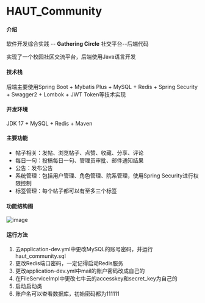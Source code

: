 # HAUT_Community

#### 介绍

软件开发综合实践 -- **Gathering Circle** 社交平台--后端代码

实现了一个校园社区交流平台，后端使用Java语言开发

#### 技术栈

后端主要使用Spring Boot + Mybatis Plus + MySQL + Redis + Spring Security + Swagger2 + Lombok + JWT Token等技术实现

#### 开发环境

JDK 17 + MySQL + Redis + Maven

#### 主要功能

- 帖子相关：发帖、浏览帖子、点赞、收藏、分享、评论
- 每日一句：投稿每日一句、管理员审批、邮件通知结果
- 公告：发布公告
- 系统管理：包括用户管理、角色管理、院系管理，使用Spring Security进行权限控制
- 标签管理：每个帖子都可以有至多三个标签

#### 功能结构图

![image](https://github.com/Ephemeral2333/HAUT_Community/assets/88269111/3147df80-4ce9-4672-80e6-db2be0947184)


#### 运行方法

1. 去application-dev.yml中更改MySQL的账号密码，并运行haut_community.sql
2. 更改Redis端口密码，一定记得启动Redis服务
3. 更改application-dev.yml中mail的账户密码改成自己的
4. 在FileServiceImpl中更改七牛云的accesskey和secret_key为自己的
5. 启动启动类
6. 账户名可以查看数据库，初始密码都为111111

